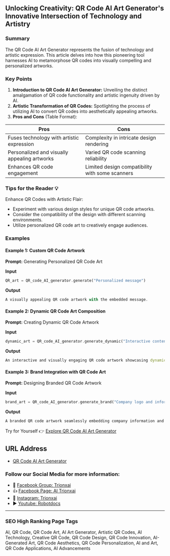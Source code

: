 ## Unlocking Creativity: QR Code AI Art Generator's Innovative Intersection of Technology and Artistry

### Summary
The QR Code AI Art Generator represents the fusion of technology and artistic expression. This article delves into how this pioneering tool harnesses AI to metamorphose QR codes into visually compelling and personalized artworks.

### Key Points

1. **Introduction to QR Code AI Art Generator:** Unveiling the distinct amalgamation of QR code functionality and artistic ingenuity driven by AI.
2. **Artistic Transformation of QR Codes:** Spotlighting the process of utilizing AI to convert QR codes into aesthetically appealing artworks.
3. **Pros and Cons** (Table Format):

| Pros                                 | Cons                                |
|--------------------------------------|-------------------------------------|
| Fuses technology with artistic expression | Complexity in intricate design rendering|
| Personalized and visually appealing artworks | Varied QR code scanning reliability |
| Enhances QR code engagement            | Limited design compatibility with some scanners|

### Tips for the Reader 💡
Enhance QR Codes with Artistic Flair:
- Experiment with various design styles for unique QR code artworks.
- Consider the compatibility of the design with different scanning environments.
- Utilize personalized QR code art to creatively engage audiences.

### Examples

#### Example 1: Custom QR Code Artwork
**Prompt:** Generating Personalized QR Code Art

**Input**
```dart
QR_art = QR_code_AI_generator.generate("Personalized message")
```

**Output**
```dart
A visually appealing QR code artwork with the embedded message.
```

#### Example 2: Dynamic QR Code Art Composition
**Prompt:** Creating Dynamic QR Code Artwork

**Input**
```dart
dynamic_art = QR_code_AI_generator.generate_dynamic("Interactive content")
```

**Output**
```dart
An interactive and visually engaging QR code artwork showcasing dynamic elements.
```

#### Example 3: Brand Integration with QR Code Art
**Prompt:** Designing Branded QR Code Artwork

**Input**
```dart
brand_art = QR_code_AI_generator.generate_brand("Company logo and information")
```

**Output**
```dart
A branded QR code artwork seamlessly embedding company information and logo.
```

Try for Yourself 👉 <a href="https://huggingface.co/spaces/huggingface-projects/QR-code-AI-art-generator" target="_blank">Explore QR Code AI Art Generator</a>

## URL Address
- <a href="https://huggingface.co/spaces/huggingface-projects/QR-code-AI-art-generator" target="_blank">QR Code AI Art Generator</a>

### Follow our Social Media for more information:
- 📘 <a href="https://www.facebook.com/groups/trionxai" target="_blank">Facebook Group: Trionxai</a>
- 👍 <a href="https://www.facebook.com/ai.trionxai" target="_blank">Facebook Page: AI Trionxai</a>
- 📸 <a href="https://www.instagram.com/trionxai/" target="_blank">Instagram: Trionxai</a>
- ▶️ <a href="https://www.youtube.com/@robotdocs/" target="_blank">Youtube: Robotdocs</a>

<hr>

### SEO High Ranking Page Tags
AI, QR Code, QR Code Art, AI Art Generator, Artistic QR Codes, AI Technology, Creative QR Code, QR Code Design, QR Code Innovation, AI-Generated Art, QR Code Aesthetics, QR Code Personalization, AI and Art, QR Code Applications, AI Advancements